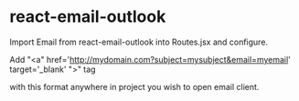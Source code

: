# react-email-outlook
Import Email from react-email-outlook into Routes.jsx and configure.

Add "<a" href='http://mydomain.com?subject=mysubject&email=myemail' target='_blank' ">" tag

with this format anywhere in project you wish to open email client. 
